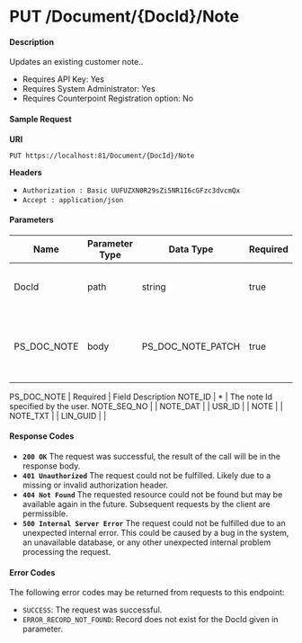 
# PUT /Document/{DocId}/Note

#### Description
Updates an existing customer note..

- Requires API Key: Yes
- Requires System Administrator: Yes
- Requires Counterpoint Registration option: No

#### Sample Request

**URI**

`PUT https://localhost:81/Document/{DocId}/Note`

**Headers**
- `Authorization : Basic UUFUZXN0R29sZi5NR1I6cGFzc3dvcmQx`
- `Accept : application/json`

#### Parameters
Name | Parameter Type | Data Type | Required | Description
---- | -------------- | --------- | -------- | -----------
DocId | path | string | true | The DOC_ID of the document the note is attached to.
PS_DOC_NOTE | body | PS_DOC_NOTE_PATCH | true | The document note (PS_DOC_NOTE) to update. Include only fields to update.

PS_DOC_NOTE | Required | Field Description
NOTE_ID | * | The note Id specified by the user.
NOTE_SEQ_NO | |
NOTE_DAT | |
USR_ID | |
NOTE | |
NOTE_TXT | |
LIN_GUID | |
        
#### Response Codes
- **<code>200 OK</code>** The request was successful, the result of the call will be in the response body.
- **<code>401 Unauthorized</code>** The request could not be fulfilled. Likely due to a missing or invalid authorization header.
- **<code>404 Not Found</code>** The requested resource could not be found but may be available again in the future.  Subsequent requests by the client are permissible.
- **<code>500 Internal Server Error</code>** The request could not be fulfilled due to an unexpected internal error. This could be caused by a bug in the system, an unavailable database, or any other unexpected internal problem processing the request.
 
#### Error Codes
The following error codes may be returned from requests to this endpoint:
- `SUCCESS`: The request was successful.
- `ERROR_RECORD_NOT_FOUND`: Record does not exist for the DocId given in parameter.
